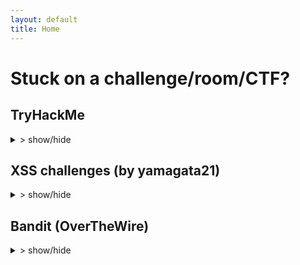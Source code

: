 ```yaml
---
layout: default
title: Home
---
```


<style>
ul {
  list-style-type: disc;
  padding-left: 20px;
}

ul li {
  display: list-item; 
  margin-bottom: 5px;
}

summary:hover{
  cursor: pointer;
}
</style>

# Stuck on a challenge/room/CTF?

## TryHackMe
<details>
  <summary>> show/hide</summary>
  <ul>
  {% for page in site.tryhackme %}
    <li>
      <a href="{{ site.baseurl }}{{ page.url }}">{{ page.title }}</a>
    </li>
  {% endfor %}
</ul>
</details>

## XSS challenges (by yamagata21)
<details>
  <summary>> show/hide</summary>
    <ul>
      {% assign sorted_xss = site.yamagata_xss | sort: "order" %}
      {% for page in sorted_xss %}
      <li><a href="{{ site.baseurl }}{{ page.url }}">{{ page.title }}</a></li>
      {% endfor %}
    </ul>
</details>

## Bandit (OverTheWire)
<details>
  <summary>> show/hide</summary>
  <ul>
    {% assign sorted_bandit = site.bandit | sort: "order" %}
    {% for page in sorted_bandit %}
      <li><a href="{{ site.baseurl }}{{ page.url }}">{{ page.title }}</a></li>
    {% endfor %}
  </ul>
</details>
